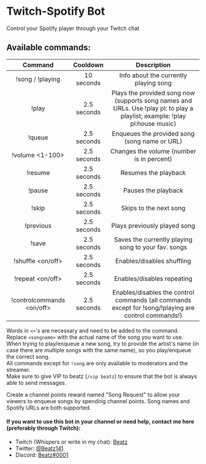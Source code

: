 # Twitch-Spotify Bot

Control your Spotify player through your Twitch chat

## Available commands:
| Command | Cooldown | Description |
|:-----------:|:-----------:|:------------:|
| !song / !playing | 10 seconds | Info about the currently playing song |
| !play <songname> | 2.5 seconds | Plays the provided song now (supports song names and URLs. Use !play pl:<playlistname> to play a playlist; example: !play pl:house music) |
| !queue <songname> | 2.5 seconds | Enqueues the provided song (song name or URL) |
| !volume <1-100> | 2.5 seconds | Changes the volume (number is in percent) |
| !resume | 2.5 seconds | Resumes the playback |
| !pause | 2.5 seconds | Pauses the playback |
| !skip | 2.5 seconds | Skips to the next song |
| !previous | 2.5 seconds | Plays previously played song |
| !save | 2.5 seconds | Saves the currently playing song to your fav. songs |
| !shuffle <on/off> | 2.5 seconds | Enables/disables shuffling |
| !repeat <on/off> | 2.5 seconds | Enables/disables repeating |
| !controlcommands <on/off> | 2.5 seconds | Enables/disables the control commands (all commands except for !song/!playing are control commands!) |

Words in `<>`'s are necessary and need to be added to the command. Replace `<songname>` with the actual name of the song you want to use.<br>
When trying to play/enqueue a new song, try to provide the artist's name (in case there are multiple songs with the same name), so you play/enqueue the correct song.<br>
All commands except for `!song` are only available to moderators and the streamer.<br>
Make sure to give VIP to beatz (`/vip beatz`) to ensure that the bot is always able to send messages.
  
Create a channel points reward named "Song Request" to allow your viewers to enqueue songs by spending channel points. Song names and Spotify URLs are both supported.

#### If you want to use this bot in your channel or need help, contact me here (preferably through Twitch):
* Twitch (Whispers or write in my chat): [Beatz](https://twitch.tv/beatz)
* Twitter: [@Beatz141](https://twitter.com/beatz141)
* Discord: [Beatz#0001](https://discord.com/users/462263905842888714)
